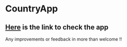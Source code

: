 # CountryApp
## [Here](https://63eb863863867500506dabb7--superlative-vacherin-a537ee.netlify.app) is the link to check the app

Any improvements or feedback in more than welcome !! 
